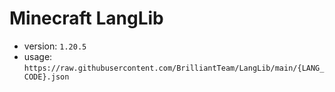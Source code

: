 # Minecraft LangLib
- version: ` 1.20.5 `
- usage: ` https://raw.githubusercontent.com/BrilliantTeam/LangLib/main/{LANG_CODE}.json `
